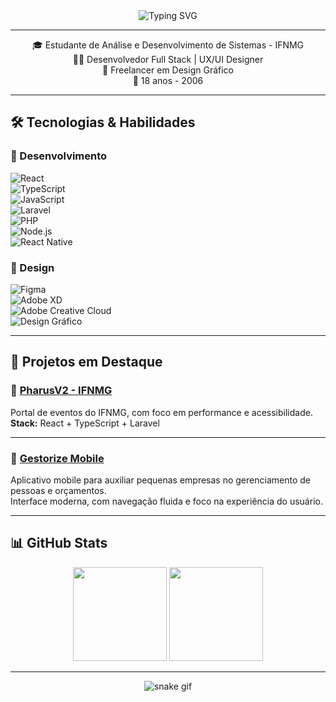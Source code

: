 <div align="center">
  <img src="https://readme-typing-svg.demolab.com?font=Fira+Code&duration=2000&pause=1000&color=00F7FF&center=true&vCenter=true&width=435&lines=👋+Olá%2C+me+chamo+Kennedy+Pinheiro!;Desenvolvedor+Full+Stack;Designer+Gráfico+Freelancer;Apaixonado+por+Tecnologia+e+Inovação!" alt="Typing SVG" />
</div>

---

<div align="center">

🎓 Estudante de Análise e Desenvolvimento de Sistemas - IFNMG  
👨‍💻 Desenvolvedor Full Stack | UX/UI Designer  
🎨 Freelancer em Design Gráfico  
🎂 18 anos - 2006

</div>

---

## 🛠️ Tecnologias & Habilidades

### 🚀 Desenvolvimento  
![React](https://img.shields.io/badge/React-61DAFB?style=flat&logo=react)  
![TypeScript](https://img.shields.io/badge/TypeScript-3178C6?style=flat&logo=typescript&logoColor=white)  
![JavaScript](https://img.shields.io/badge/JavaScript-F7DF1E?style=flat&logo=javascript)  
![Laravel](https://img.shields.io/badge/Laravel-FF2D20?style=flat&logo=laravel&logoColor=white)  
![PHP](https://img.shields.io/badge/PHP-777BB4?style=flat&logo=php&logoColor=white)  
![Node.js](https://img.shields.io/badge/Node.js-339933?style=flat&logo=nodedotjs&logoColor=white)  
![React Native](https://img.shields.io/badge/React_Native-61DAFB?style=flat&logo=react&logoColor=white)

### 🎨 Design  
![Figma](https://img.shields.io/badge/Figma-F24E1E?style=flat&logo=figma&logoColor=white)  
![Adobe XD](https://img.shields.io/badge/UI%2FUX-FF6B6B?style=flat&logo=adobexd&logoColor=white)  
![Adobe Creative Cloud](https://img.shields.io/badge/Adobe_Cloud-DA1F26?style=flat&logo=adobecreativecloud&logoColor=white)  
![Design Gráfico](https://img.shields.io/badge/Design_Gráfico-9999FF?style=flat&logo=scribus&logoColor=white)

---

## 🌟 Projetos em Destaque

### 🔗 [PharusV2 - IFNMG](https://github.com/KennedyPinheiro/PharusV2)  
Portal de eventos do IFNMG, com foco em performance e acessibilidade.  
**Stack:** React + TypeScript + Laravel

---

### 📱 [Gestorize Mobile](https://github.com/KennedyPinheiro/GestorizeMobile)  
Aplicativo mobile para auxiliar pequenas empresas no gerenciamento de pessoas e orçamentos.  
Interface moderna, com navegação fluida e foco na experiência do usuário.

---

## 📊 GitHub Stats

<div align="center">
  <img height="150em" src="https://github-readme-stats.vercel.app/api?username=KennedyPinheiro&show_icons=true&theme=radical&hide_border=true"/>
  <img height="150em" src="https://github-readme-stats.vercel.app/api/top-langs/?username=KennedyPinheiro&layout=compact&theme=radical&hide_border=true"/>
</div>

---

<div align="center">
  <img src="https://github.com/KennedyPinheiro/KennedyPinheiro/blob/output/github-contribution-grid-snake.svg" alt="snake gif" />
</div>
